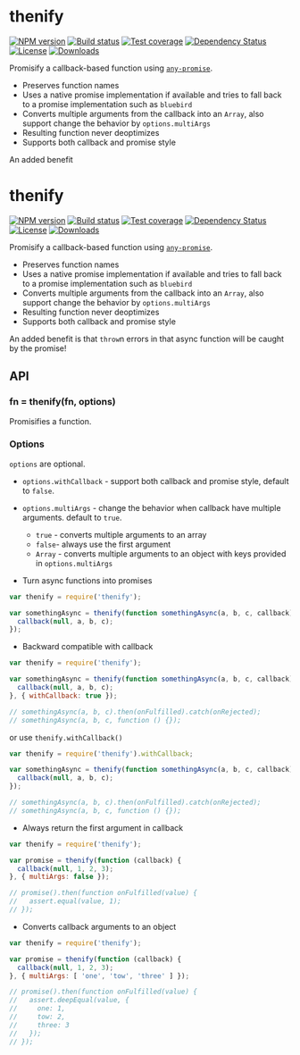 
# thenify

[![NPM version][npm-image]][npm-url]
[![Build status][travis-image]][travis-url]
[![Test coverage][coveralls-image]][coveralls-url]
[![Dependency Status][david-image]][david-url]
[![License][license-image]][license-url]
[![Downloads][downloads-image]][downloads-url]

Promisify a callback-based function using [`any-promise`](https://github.com/kevinbeaty/any-promise).

- Preserves function names
- Uses a native promise implementation if available and tries to fall back to a promise implementation such as `bluebird`
- Converts multiple arguments from the callback into an `Array`, also support change the behavior by `options.multiArgs`
- Resulting function never deoptimizes
- Supports both callback and promise style

An added benefit
# thenify

[![NPM version][npm-image]][npm-url]
[![Build status][travis-image]][travis-url]
[![Test coverage][coveralls-image]][coveralls-url]
[![Dependency Status][david-image]][david-url]
[![License][license-image]][license-url]
[![Downloads][downloads-image]][downloads-url]

Promisify a callback-based function using [`any-promise`](https://github.com/kevinbeaty/any-promise).

- Preserves function names
- Uses a native promise implementation if available and tries to fall back to a promise implementation such as `bluebird`
- Converts multiple arguments from the callback into an `Array`, also support change the behavior by `options.multiArgs`
- Resulting function never deoptimizes
- Supports both callback and promise style

An added benefit is that `throw`n errors in that async function will be caught by the promise!

## API

### fn = thenify(fn, options)

Promisifies a function.

### Options

`options` are optional.

- `options.withCallback` - support both callback and promise style, default to `false`.
- `options.multiArgs` - change the behavior when callback have multiple arguments. default to `true`.
  - `true` - converts multiple arguments to an array
  - `false`- always use the first argument
  - `Array` - converts multiple arguments to an object with keys provided in `options.multiArgs`

- Turn async functions into promises

```js
var thenify = require('thenify');

var somethingAsync = thenify(function somethingAsync(a, b, c, callback) {
  callback(null, a, b, c);
});
```

- Backward compatible with callback

```js
var thenify = require('thenify');

var somethingAsync = thenify(function somethingAsync(a, b, c, callback) {
  callback(null, a, b, c);
}, { withCallback: true });

// somethingAsync(a, b, c).then(onFulfilled).catch(onRejected);
// somethingAsync(a, b, c, function () {});
```

or use `thenify.withCallback()`

```js
var thenify = require('thenify').withCallback;

var somethingAsync = thenify(function somethingAsync(a, b, c, callback) {
  callback(null, a, b, c);
});

// somethingAsync(a, b, c).then(onFulfilled).catch(onRejected);
// somethingAsync(a, b, c, function () {});
```

- Always return the first argument in callback

```js
var thenify = require('thenify');

var promise = thenify(function (callback) {
  callback(null, 1, 2, 3);
}, { multiArgs: false });

// promise().then(function onFulfilled(value) {
//   assert.equal(value, 1);
// });
```

- Converts callback arguments to an object

```js
var thenify = require('thenify');

var promise = thenify(function (callback) {
  callback(null, 1, 2, 3);
}, { multiArgs: [ 'one', 'tow', 'three' ] });

// promise().then(function onFulfilled(value) {
//   assert.deepEqual(value, {
//     one: 1,
//     tow: 2,
//     three: 3
//   });
// });
```

[gitter-image]: https://badges.gitter.im/thenables/thenify.png
[gitter-url]: https://gitter.im/thenables/thenify
[npm-image]: https://img.shields.io/npm/v/thenify.svg?style=flat-square
[npm-url]: https://npmjs.org/package/thenify
[github-tag]: http://img.shields.io/github/tag/thenables/thenify.svg?style=flat-square
[github-url]: https://github.com/thenables/thenify/tags
[travis-image]: https://img.shields.io/travis/thenables/thenify.svg?style=flat-square
[travis-url]: https://travis-ci.org/thenables/thenify
[coveralls-image]: https://img.shields.io/coveralls/thenables/thenify.svg?style=flat-square
[coveralls-url]: https://coveralls.io/r/thenables/thenify
[david-image]: http://img.shields.io/david/thenables/thenify.svg?style=flat-square
[david-url]: https://david-dm.org/thenables/thenify
[license-image]: http://img.shields.io/npm/l/thenify.svg?style=flat-square
[license-url]: LICENSE
[downloads-image]: http://img.shields.io/npm/dm/thenify.svg?style=flat-square
[downloads-url]: https://npmjs.org/package/thenify
